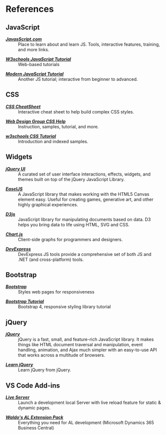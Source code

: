 # References
## <a name='js'>JavaScript</a>
<dl>
<dt style="font-style:italic;font-weight:bold;font-size:14px"><a href="https://www.JavaScript.com/try">JavasScript.com</a></dt>
<dd>Place to learn about and learn JS. Tools, interactive features, training, and more links. </dd>
</dl>
<dl>
<dt style="font-style:italic;font-weight:bold;font-size:14px"><a href="https://www.w3schools.com/js/DEFAULT.asp">W3schools JavaScript Tutorial</a></dt>
<dd>Web-based tutorials</dd>
</dl>
<dl>
<dt style="font-style:italic;font-weight:bold;font-size:14px"><a href="https://javascript.info/">Modern JavaScript Tutorial</a></dt>
<dd>Another JS tutorial; interactive from beginner to advanced.</dd>
</dl>

## <a name="css">CSS</a>
<dl>
<dt style="font-style:italic;font-weight:bold;font-size:14px"><a href="https://htmlcheatsheet.com/css/">CSS CheatSheet</a></dt>
<dd>Interactive cheat sheet to help build complex CSS styles.</dd>
</dl>

<dl>
<dt style="font-style:italic;font-weight:bold;font-size:14px"><a href="https://www.htmlhelp.com/reference/css/">Web Design Group CSS Help</a></dt>
<dd>Instruction, samples, tutorial, and more. </dd>
</dl>
<dl>
<dt style="font-style:italic;font-weight:bold;font-size:14px"><a href="https://www.w3schools.com/Css/css_intro.asp">w3schools CSS Tutorial</a></dt>
<dd>Introduction and indexed samples.</dd>
</dl>

## <a name="widgets">Widgets</a>

<dl>
<dt style="font-style:italic;font-weight:bold;font-size:14px"><a href="https://jqueryui.com/">jQuery UI</a></dt>
<dd>A curated set of user interface interactions, effects, widgets, and themes built on top of the jQuery JavaScript Library.</dd>
</dl>
<dl>
<dt style="font-style:italic;font-weight:bold;font-size:14px"><a href="https://www.createjs.com/easeljs">EaselJS</a></dt>
<dd>A JavaScript library that makes working with the HTML5 Canvas element easy. Useful for creating games, generative art, and other highly graphical experiences.</dd>
</dl>
<dl>
<dt style="font-style:italic;font-weight:bold;font-size:14px"><a href="https://www.slant.co/topics/28/viewpoints/5/~best-javascript-drawing-libraries~d3-js">D3js</a></dt>
<dd>JavaScript library for manipulating documents based on data. D3 helps you bring data to life using HTML, SVG and CSS.</dd>
</dl>
<dl>
<dt style="font-style:italic;font-weight:bold;font-size:14px"><a href="https://www.slant.co/topics/28/viewpoints/26/~best-javascript-drawing-libraries~chart-js">Chart.js</a></dt>
<dd>Client-side graphs for programmers and designers.</dd>
</dl>
<dl>
<dt style="font-style:italic;font-weight:bold;font-size:14px"><a href="https://js.devexpress.com/Demos/WidgetsGallery/">DevExpress</a></dt>
<dd>DevExpress JS tools provide a comprehensive set of both JS and .NET (and cross-platform) tools.</dd>
</dl>

## Bootstrap
<dl>
<dt style="font-style:italic;font-weight:bold;font-size:14px"><a href="https://getboostrap.com">Bootstrap</a></dt>
<dd>Styles web pages for responsiveness</dd>
</dl>

<dl>
<dt style="font-style:italic;font-weight:bold;font-size:14px"><a href="https://www.w3schools.com/bootstrap4/default.asp">Bootstrap Tutorial</a></dt>
<dd>Bootstrap 4, responsive styling library tutorial</dd>
</dl>

## <a name="jQ">jQuery</a>
<dl>
<dt style="font-style:italic;font-weight:bold;font-size:14px"><a href="https://jquery.com/">jQuery</a></dt>
<dd>jQuery is a fast, small, and feature-rich JavaScript library. It makes things like HTML document traversal and manipulation, event handling, animation, and Ajax much simpler with an easy-to-use API that works across a multitude of browsers. </dd>
</dl>

<dl>
<dt style="font-style:italic;font-weight:bold;font-size:14px"><a href="https://learn.jquery.com/">Learn jQuery</a></dt>
<dd>Learn jQuery from jQuery.</dd>
</dl>

## <a name="code">VS Code Add-ins</a>
<dl>
<dt style="font-style:italic;font-weight:bold;font-size:14px"><a href="https://marketplace.visualstudio.com/items?itemName=ritwickdey.LiveServer">Live Server</a></dt>
<dd>Launch a development local Server with live reload feature for static & dynamic pages.</dd>
</dl>

<dl>
<dt style="font-style:italic;font-weight:bold;font-size:14px"><a href="https://marketplace.visualstudio.com/items?itemName=waldo.al-extension-pack">Waldo's AL Extension Pack</a></dt>
<dd>Everything you need for AL development (Microsoft Dynamics 365 Business Central)</dd>
</dl>